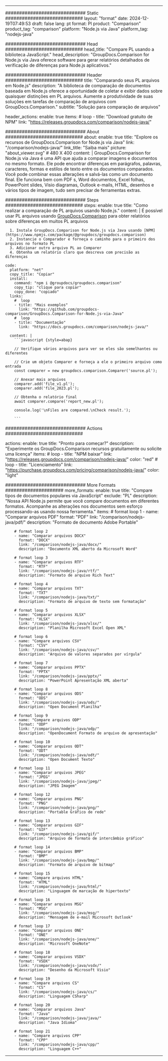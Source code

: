 
---
############################# Static ############################
layout: "format"
date:  2024-12-19T07:49:53
draft: false
lang: pt
format: Pl
product: "Comparison"
product_tag: "comparison"
platform: "Node.js via Java"
platform_tag: "nodejs-java"

############################# Head ############################
head_title: "Compare PL usando a biblioteca JavaScript."
head_description: "GroupDocs.Comparison for Node.js via Java oferece software para gerar relatórios detalhados de verificação de diferenças para Node.js aplicativos."

############################# Header ############################
title: "Comparando seus PL arquivos em Node.js" 
description: "A biblioteca de comparação de documentos baseada em Node.js oferece a oportunidade de coletar e exibir dados sobre quaisquer distinções em PL arquivos. Aumente a produtividade de suas soluções em tarefas de comparação de arquivos com GroupDocs.Comparison."
subtitle: "Solução para comparação de arquivos" 

header_actions:
  enable: true
  items:
    #  loop
    - title: "Download gratuito de NPM"
      link: "https://releases.groupdocs.com/comparison/nodejs-java/"
      
############################# About ############################
about:
    enable: true
    title: "Explore os recursos de GroupDocs.Comparison for Node.js via Java"
    link: "/comparison/nodejs-java/"
    link_title: "Saiba mais"
    picture: "about_viewer.svg" # 480 X 400
    content: |
       GroupDocs.Comparison for Node.js via Java é uma API que ajuda a comparar imagens e documentos no mesmo formato. Ele pode encontrar diferenças em parágrafos, palavras, caracteres, formas e estilos de texto entre os documentos comparados. Você pode combinar essas alterações e salvá-las como um documento final. Ele funciona bem com PDF s, Word documentos, Excel folhas, PowerPoint slides, Visio diagramas, Outlook e-mails, HTML, desenhos e vários tipos de imagem, tudo sem precisar de ferramentas extras.

############################# Steps ############################
steps:
    enable: true
    title: "Como realizar a comparação de PL arquivos usando Node.js."
    content: |
      É possível usar PL arquivos usando [GroupDocs.Comparison](https://products.groupdocs.com/comparison/nodejs-java/) para obter relatórios sobre diferenças em muitos PL arquivos
      
      1. Instale GroupDocs.Comparison for Node.js via Java usando [NPM](https://www.npmjs.com/package/@groupdocs/groupdocs.comparison)
      2. Instancie o Comparador e forneça o caminho para o primeiro dos arquivos no formato PL
      3. Adicionar outro arquivo PL ao Comparer
      4. Obtenha um relatório claro que descreva com precisão as diferenças
   
    code:
      platform: "net"
      copy_title: "Copiar"
      install:
        command: "npm i @groupdocs/groupdocs.comparison"
        copy_tip: "clique para copiar"
        copy_done: "copiado"
      links:
        #  loop
        - title: "Mais exemplos"
          link: "https://github.com/groupdocs-comparison/GroupDocs.Comparison-for-Node.js-via-Java"
        #  loop
        - title: "Documentação"
          link: "https://docs.groupdocs.com/comparison/nodejs-java/"
          
      content: |
        ```javascript {style=abap}

        // Verifique vários arquivos para ver se eles são semelhantes ou diferentes

        // Crie um objeto Comparer e forneça a ele o primeiro arquivo como entrada
        const comparer = new groupdocs.comparison.Comparer('source.pl');

        // Anexar mais arquivos
        comparer.add('file_v1.pl');
        comparer.add('file_2023.pl');

        // Obtenha o relatório final
        await comparer.compare('report_new.pl');

        console.log('\nFiles are compared.\nCheck result.');

        ```            

############################# Actions ############################

actions:
  enable: true
  title: "Pronto para começar?"
  description: "Experimente os GroupDocs.Comparison recursos gratuitamente ou solicite uma licença"
  items:
    #  loop
    - title: "NPM baixar"
      link: "https://releases.groupdocs.com/comparison/nodejs-java/"
      color: "red"
        #  loop
    - title: "Licenciamento"
      link: "https://purchase.groupdocs.com/pricing/comparison/nodejs-java/"
      color: "light"


############################# More Formats #####################
more_formats:
    enable: true
    title: "Compare tipos de documentos populares via JavaScript"
    exclude: "PL"
    description: "Nossa API Node.js permite que você compare documentos em diferentes formatos. Acompanhe as alterações nos documentos sem esforço processando-as usando nossa ferramenta."
    items: 
        # format loop 1
        - name: "Comparar arquivos PDF"
          format: "PDF"
          link: "/comparison/nodejs-java/pdf/"
          description: "Formato de documento Adobe Portable"

        # format loop 2
        - name: "Comparar arquivos DOCX"
          format: "DOCX"
          link: "/comparison/nodejs-java/docx/"
          description: "Documento XML aberto da Microsoft Word"

        # format loop 3
        - name: "Comparar arquivos RTF"
          format: "RTF"
          link: "/comparison/nodejs-java/rtf/"
          description: "Formato de arquivo Rich Text"

        # format loop 4
        - name: "Comparar arquivos TXT"
          format: "TXT"
          link: "/comparison/nodejs-java/txt/"
          description: "Formato de arquivo de texto sem formatação"

        # format loop 5
        - name: "Comparar arquivos XLSX"
          format: "XLSX"
          link: "/comparison/nodejs-java/xlsx/"
          description: "Planilha Microsoft Excel Open XML"

        # format loop 6
        - name: "Compare arquivos CSV"
          format: "CSV"
          link: "/comparison/nodejs-java/csv/"
          description: "Arquivo de valores separados por vírgula"

        # format loop 7
        - name: "Comparar arquivos PPTX"
          format: "PPTX"
          link: "/comparison/nodejs-java/pptx/"
          description: "PowerPoint Apresentação XML aberta"

        # format loop 8
        - name: "Comparar arquivos ODS"
          format: "ODS"
          link: "/comparison/nodejs-java/ods/"
          description: "Open Document Planilha"

        # format loop 9
        - name: "Compare arquivos ODP"
          format: "ODP"
          link: "/comparison/nodejs-java/odp/"
          description: "OpenDocument Formato de arquivo de apresentação"

        # format loop 10
        - name: "Comparar arquivos ODT"
          format: "ODT"
          link: "/comparison/nodejs-java/odt/"
          description: "Open Document Texto"

        # format loop 11
        - name: "Comparar arquivos JPEG"
          format: "JPEG"
          link: "/comparison/nodejs-java/jpeg/"
          description: "JPEG Imagem"

        # format loop 12
        - name: "Comparar arquivos PNG"
          format: "PNG"
          link: "/comparison/nodejs-java/png/"
          description: "Portable Gráfico de rede"

        # format loop 13
        - name: "Comparar arquivos GIF"
          format: "GIF"
          link: "/comparison/nodejs-java/gif/"
          description: "Arquivo de formato de intercâmbio gráfico"

        # format loop 14
        - name: "Comparar arquivos BMP"
          format: "BMP"
          link: "/comparison/nodejs-java/bmp/"
          description: "Formato de arquivo de bitmap"

        # format loop 15
        - name: "Compare arquivos HTML"
          format: "HTML"
          link: "/comparison/nodejs-java/html/"
          description: "Linguagem de marcação de hipertexto"

        # format loop 16
        - name: "Comparar arquivos MSG"
          format: "MSG"
          link: "/comparison/nodejs-java/msg/"
          description: "Mensagem de e-mail Microsoft Outlook"

        # format loop 17
        - name: "Comparar arquivos ONE"
          format: "ONE"
          link: "/comparison/nodejs-java/one/"
          description: "Microsoft OneNote"

        # format loop 18
        - name: "Comparar arquivos VSDX"
          format: "VSDX"
          link: "/comparison/nodejs-java/vsdx/"
          description: "Desenho da Microsoft Visio"

        # format loop 19
        - name: "Compare arquivos CS"
          format: "CS"
          link: "/comparison/nodejs-java/cs/"
          description: "Linguagem CSharp"

        # format loop 20
        - name: "Comparar arquivos Java"
          format: "Java"
          link: "/comparison/nodejs-java/java/"
          description: "Java Idioma"
          
        # format loop 21
        - name: "Compare arquivos CPP"
          format: "CPP"
          link: "/comparison/nodejs-java/cpp/"
          description: "Linguagem C++"
---
